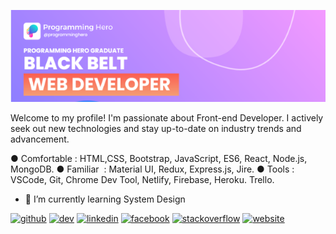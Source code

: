 ![](https://github.com/ArjunKumarDas/ArjunKumarDas/blob/main/header.png?raw=true)


Welcome to my profile! I'm passionate about Front-end Developer. 
I actively seek out new technologies and stay up-to-date on industry trends and advancement.

● Comfortable :​ ​HTML,CSS, Bootstrap, JavaScript, ES6, React, Node.js, MongoDB. 
● Familiar ​  : ​Material UI, Redux, Express.js, Jire. 
● Tools       :​ VSCode, Git, Chrome Dev Tool, Netlify, Firebase, Heroku. Trello.

- 🌱 I’m currently learning System Design 


[<img src='https://cdn.jsdelivr.net/npm/simple-icons@3.0.1/icons/github.svg' alt='github' height='40'>](https://github.com/ArjunKumarDas)  [<img src='https://cdn.jsdelivr.net/npm/simple-icons@3.0.1/icons/hashnode.svg' alt='dev' height='40'>](https://medium.com/@Arjun_Kumar_Das)  [<img src='https://cdn.jsdelivr.net/npm/simple-icons@3.0.1/icons/linkedin.svg' alt='linkedin' height='40'>](https://www.linkedin.com/in/https://www.linkedin.com/in/arjunkumardas//)  [<img src='https://cdn.jsdelivr.net/npm/simple-icons@3.0.1/icons/facebook.svg' alt='facebook' height='40'>](https://www.facebook.com/https://web.facebook.com/profile.php?id=100006005116070)  [<img src='https://cdn.jsdelivr.net/npm/simple-icons@3.0.1/icons/stackoverflow.svg' alt='stackoverflow' height='40'>](https://stackoverflow.com/users/https://stackoverflow.com/users/14580762/arjun-kumar)  [<img src='https://cdn.jsdelivr.net/npm/simple-icons@3.0.1/icons/icloud.svg' alt='website' height='40'>](https://arjun-portifilo.netlify.app/)  


